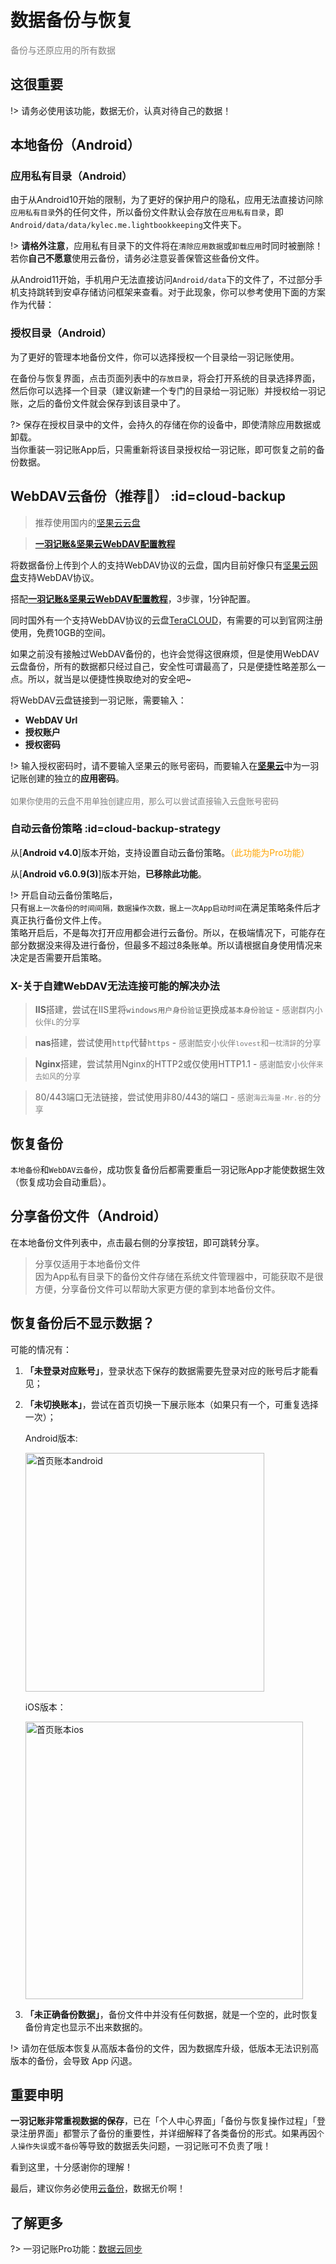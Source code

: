 # 数据备份与恢复

<font color=gray>备份与还原应用的所有数据</font>

## 这很重要

!> 请务必使用该功能，数据无价，认真对待自己的数据！

## 本地备份（Android）

### 应用私有目录（Android）

由于从Android10开始的限制，为了更好的保护用户的隐私，应用无法直接访问除`应用私有目录`外的任何文件，所以备份文件默认会存放在`应用私有目录`，即`Android/data/data/kylec.me.lightbookkeeping`文件夹下。

!> **请格外注意**，应用私有目录下的文件将在`清除应用数据`或`卸载应用`时同时被删除！若你**自己不愿意**使用云备份，请务必注意妥善保管这些备份文件。

从Android11开始，手机用户无法直接访问`Android/data`下的文件了，不过部分手机支持跳转到安卓存储访问框架来查看。对于此现象，你可以参考使用下面的方案作为代替：

### 授权目录（Android）

为了更好的管理本地备份文件，你可以选择授权一个目录给一羽记账使用。

在备份与恢复界面，点击页面列表中的`存放目录`，将会打开系统的目录选择界面，然后你可以选择一个目录（建议新建一个专门的目录给一羽记账）并授权给一羽记账，之后的备份文件就会保存到该目录中了。

?> 保存在授权目录中的文件，会持久的存储在你的设备中，即使清除应用数据或卸载。<br>当你重装一羽记账App后，只需重新将该目录授权给一羽记账，即可恢复之前的备份数据。

## WebDAV云备份（推荐🍓） :id=cloud-backup

> 推荐使用国内的[坚果云云盘](https://www.jianguoyun.com/)

> [**一羽记账&坚果云WebDAV配置教程**](/doc/data-manage/jianguoyun.md)

将数据备份上传到个人的支持WebDAV协议的云盘，国内目前好像只有[坚果云网盘](https://www.jianguoyun.com/)支持WebDAV协议。

搭配[**一羽记账&坚果云WebDAV配置教程**](/doc/data-manage/jianguoyun.md)，3步骤，1分钟配置。

同时国外有一个支持WebDAV协议的云盘[TeraCLOUD](https://teracloud.jp/en/)，有需要的可以到官网注册使用，免费10GB的空间。

如果之前没有接触过WebDAV备份的，也许会觉得这很麻烦，但是使用WebDAV云盘备份，所有的数据都只经过自己，安全性可谓最高了，只是便捷性略差那么一点。所以，就当是以便捷性换取绝对的安全吧~

将WebDAV云盘链接到一羽记账，需要输入：

- **WebDAV Url**
- **授权账户**
- **授权密码**

!> 输入授权密码时，请不要输入坚果云的账号密码，而要输入在[**坚果云**](http://help.jianguoyun.com/?p=2064)中为一羽记账创建的独立的**应用密码**。 <br><br><font color=gray size=2>如果你使用的云盘不用单独创建应用，那么可以尝试直接输入云盘账号密码</font>

### 自动云备份策略  :id=cloud-backup-strategy

从[**Android v4.0**]版本开始，支持设置自动云备份策略。<font color=orange>（此功能为Pro功能）</font>

从[**Android v6.0.9(3)**]版本开始，**已移除此功能**。

!> 开启自动云备份策略后，<br>只有`据上一次备份的时间间隔，数据操作次数，据上一次App启动时间`在满足策略条件后才真正执行备份文件上传。<br>策略开启后，不是每次打开应用都会进行云备份。所以，在极端情况下，可能存在部分数据没来得及进行备份，但最多不超过8条账单。所以请根据自身使用情况来决定是否需要开启策略。

### X-关于自建WebDAV无法连接可能的解决办法

> **IIS**搭建，尝试在IIS里将`windows用户身份验证`更换成`基本身份验证` - <font color=gray size=2>感谢群内小伙伴`L`的分享</font>

> **nas**搭建，尝试使用`http`代替`https` - <font color=gray size=2>感谢酷安小伙伴`lovest`和`一枕清辞`的分享</font>

> **Nginx**搭建，尝试禁用Nginx的HTTP2或仅使用HTTP1.1 - <font color=gray size=2>感谢酷安小伙伴`来去如风`的分享</font>

> 80/443端口无法链接，尝试使用非80/443的端口 - <font color=gray size=2>感谢`海云海量-Mr.谷`的分享</font>

## 恢复备份

`本地备份`和`WebDAV云备份`，成功恢复备份后都需要重启一羽记账App才能使数据生效（恢复成功会自动重启）。

## 分享备份文件（Android）

在本地备份文件列表中，点击最右侧的分享按钮，即可跳转分享。

> 分享仅适用于本地备份文件<br>
> 因为App私有目录下的备份文件存储在系统文件管理器中，可能获取不是很方便，分享备份文件可以帮助大家更方便的拿到本地备份文件。

## 恢复备份后不显示数据？

可能的情况有：

1. **「未登录对应账号」**，登录状态下保存的数据需要先登录对应的账号后才能看见；

2. **「未切换账本」**，尝试在首页切换一下展示账本（如果只有一个，可重复选择一次）；
   
   Android版本:
   
   <img title="" src="https://z1.ax1x.com/2023/11/25/piwjgBV.jpg" alt="首页账本android" width="382">
   
   iOS版本：
   
   <img title="" src="https://z1.ax1x.com/2023/11/25/piwjcn0.png" alt="首页账本ios" width="444">

3. **「未正确备份数据」**，备份文件中并没有任何数据，就是一个空的，此时恢复备份肯定也显示不出来数据的。

!> 请勿在低版本恢复从高版本备份的文件，因为数据库升级，低版本无法识别高版本的备份，会导致 App 闪退。

## 重要申明

**一羽记账非常重视数据的保存**，已在「个人中心界面」「备份与恢复操作过程」「登录注册界面」都警示了备份的重要性，并详细解释了各类备份的形式。如果再因`个人操作失误`或`不备份`等导致的数据丢失问题，一羽记账可不负责了哦！

看到这里，十分感谢你的理解！

最后，建议你务必使用[云备份](#cloud-backup)，数据无价啊！

## 了解更多

?> 一羽记账Pro功能：[数据云同步](/doc/pro/data-sync.md)